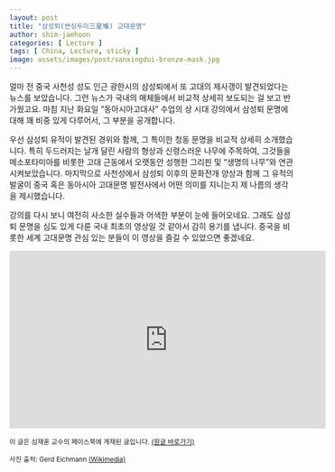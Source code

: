 ```yaml
---
layout: post
title: "삼성퇴(싼싱두이三星堆) 고대문명"
author: shim-jaehoon
categories: [ Lecture ] 
tags: [ China, Lecture, sticky ] 
image: assets/images/post/sanxingdui-bronze-mask.jpg
---
```


얼마 전 중국 사천성 성도 인근 광한시의 삼성퇴에서 또 고대의 제사갱이 발견되었다는 뉴스를 보았습니다. 그런 뉴스가 국내의 매체들에서 비교적 상세히 보도되는 걸 보고 반가웠고요. 마침 지난 화요일 “동아시아고대사” 수업의 상 시대 강의에서 삼성퇴 문명에 대해 꽤 비중 있게 다루어서, 그 부분을 공개합니다.

우선 삼성퇴 유적이 발견된 경위와 함께, 그 특이한 청동 문명을 비교적 상세히 소개했습니다. 특히 두드러지는 날개 달린 사람의 형상과 신령스러운 나무에 주목하여, 그것들을 메소포타미아를 비롯한 고대 근동에서 오랫동안 성행한 그리핀 및 “생명의 나무”와 연관시켜보았습니다. 마지막으로 사천성에서 삼성퇴 이후의 문화전개 양상과 함께 그 유적의 발굴이 중국 혹은 동아시아 고대문명 발전사에서 어떤 의미를 지니는지 제 나름의 생각을 제시했습니다.

강의를 다시 보니 여전히 사소한 실수들과 어색한 부분이 눈에 들어오네요. 그래도 삼성퇴 문명을 심도 있게 다룬 국내 최초의 영상일 것 같아서 감히 용기를 냅니다. 중국을 비롯한 세계 고대문명 관심 있는 분들이 이 영상을 즐길 수 있었으면 좋겠네요.

<iframe width="560" height="315" src="https://www.youtube.com/embed/Ir3AGNOzOP4" title="YouTube video player" frameborder="0" allow="accelerometer; autoplay; clipboard-write; encrypted-media; gyroscope; picture-in-picture" allowfullscreen></iframe>


<span class="text-muted"><small>이 글은 심재훈 교수의 페이스북에 게재된 글입니다. <a href="https://www.facebook.com/100000335256259/posts/4067320429955759/" target="_blank">(원글 바로가기)</a></small></span>

<small>사진 출처: Gerd Eichmann <a href="https://commons.wikimedia.org/wiki/File:Guanghan-Sanxingdui-Museum-36-2012-gje.jpg">(Wikimedia)</a></small>

